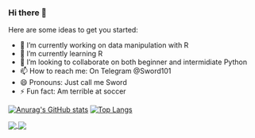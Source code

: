 ### Hi there 👋

<!--
**ntipac/ntipac** is a ✨ _special_ ✨ repository because its `README.md` (this file) appears on your GitHub profile.
-->
Here are some ideas to get you started:

- 🔭 I’m currently working on data manipulation with R
- 🌱 I’m currently learning R
- 👯 I’m looking to collaborate on both beginner and intermidiate Python
- 📫 How to reach me: On Telegram @Sword101
- 😄 Pronouns: Just call me Sword
- ⚡ Fun fact: Am terrible at soccer

[![Anurag's GitHub stats](https://github-readme-stats.vercel.app/api?username=ntipac&count_private=trueshow_icons=true&theme=omni)](https://github.com/anuraghazra/github-readme-stats)
[![Top Langs](https://github-readme-stats.vercel.app/api/top-langs/?username=ntipac&layout=compact)](https://github.com/anuraghazra/github-readme-stats)

<a href="https://github.com/anuraghazra/github-readme-stats">
  <img align="center" src="https://github-readme-stats.vercel.app/api/pin/?username=ntipac&repo=github-readme-stats" />
</a>
<a href="https://github.com/anuraghazra/convoychat">
  <img align="center" src="https://github-readme-stats.vercel.app/api/pin/?username=ntipac&repo=convoychat" />
</a>
